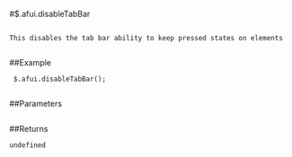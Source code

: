 #$.afui.disableTabBar

```

This disables the tab bar ability to keep pressed states on elements
 
```

##Example

```
 $.afui.disableTabBar();
 
```


##Parameters

```

```

##Returns

```
undefined
```


